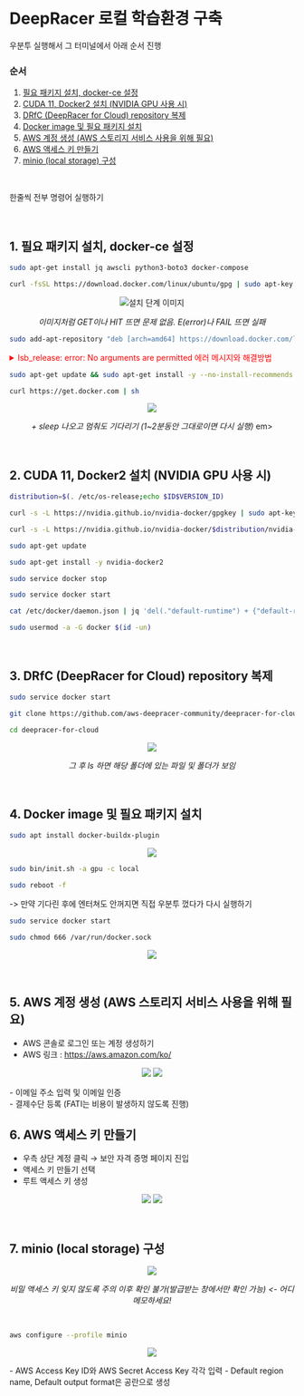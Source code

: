 # DeepRacer 로컬 학습환경 구축
우분투 실행해서 그 터미널에서 아래 순서 진행

### 순서
1. [필요 패키지 설치, docker-ce 설정](#1-필요-패키지-설치-docker-ce-설정)
2. [CUDA 11, Docker2 설치 (NVIDIA GPU 사용 시)](#2-cuda-11-docker2-설치-nvidia-gpu-사용-시)
3. [DRfC (DeepRacer for Cloud) repository 복제](#3-drfс-deepracer-for-cloud-repository-복제)
4. [Docker image 및 필요 패키지 설치](#4-docker-image-및-필요-패키지-설치)
5. [AWS 계정 생성 (AWS 스토리지 서비스 사용을 위해 필요)](#5-aws-계정-생성-aws-스토리지-서비스-사용을-위해-필요)
6. [AWS 액세스 키 만들기](#6-aws-액세스-키-만들기)
7. [minio (local storage) 구성](#7-minio-local-storage-구성)
<br>

한줄씩 전부 명령어 실행하기

<br>

## 1. 필요 패키지 설치, docker-ce 설정
```sh
sudo apt-get install jq awscli python3-boto3 docker-compose
```

```sh
curl -fsSL https://download.docker.com/linux/ubuntu/gpg | sudo apt-key add –
```
<p align="center">
  <img src="https://github.com/user-attachments/assets/b02b3631-60e8-4d05-9e4a-6a73ea329fbc" alt="설치 단계 이미지">
</p>
<p align="center"><em>이미지처럼 GET이나 HIT 뜨면 문제 없음. E(error)나 FAIL 뜨면 실패</em></p>

```sh
sudo add-apt-repository "deb [arch=amd64] https://download.docker.com/linux/ubuntu $(lsb_release -cs) stable"
```

<details>
  <summary style="color:red;">lsb_release: error: No arguments are permitted 에러 메시지와 해결방법</summary>
  <p><strong>에러 메시지:</strong></p>
  <p>lsb_release: error: No arguments are permitted<br>
  E: Malformed entry 50 in list file /etc/apt/sources.list (Component)<br>
  E: The list of sources could not be read.</p>
    
  <p><strong>해결방법 1:</strong></p>
  <p>우분투를 삭제했다가 다시 우분투 설치부터 다시 진행</p>
  <p><strong>해결방법 2:</strong></p>
  <p>sudo vi /etc/apt/sources.list<br>
  :50<br>
  dd<br>
  :wq<br>
  이 과정을 저 에러가 안 뜰 때까지 반복<br></p>
</details>

```sh
sudo apt-get update && sudo apt-get install -y --no-install-recommends docker-ce docker-ce-cli containerd.io
```

```sh
curl https://get.docker.com | sh
```
<p align="center">
  <img src="https://github.com/user-attachments/assets/ab722f3d-66de-4488-b064-af25f522c54e">
</p>

<p align="center"><em> + sleep 나오고 멈춰도 기다리기 (1~2분동안 그대로이면 다시 실행) </em>em></p>

<br> 

## 2. CUDA 11, Docker2 설치 (NVIDIA GPU 사용 시)
```sh
distribution=$(. /etc/os-release;echo $ID$VERSION_ID)
```

```sh
curl -s -L https://nvidia.github.io/nvidia-docker/gpgkey | sudo apt-key add –
```

```sh
curl -s -L https://nvidia.github.io/nvidia-docker/$distribution/nvidia-docker.list | sudo tee /etc/apt/sources.list.d/nvidia-docker.list
```

```sh
sudo apt-get update
```

```sh
sudo apt-get install -y nvidia-docker2
```

```sh
sudo service docker stop
```

```sh
sudo service docker start
```

```sh
cat /etc/docker/daemon.json | jq 'del(."default-runtime") + {"default-runtime": "nvidia"}' | sudo tee /etc/docker/daemon.json
```

```sh
sudo usermod -a -G docker $(id -un)
```
<br> 

## 3. DRfC (DeepRacer for Cloud) repository 복제
```sh
sudo service docker start
```

```sh
git clone https://github.com/aws-deepracer-community/deepracer-for-cloud
```

```sh
cd deepracer-for-cloud
```

<p align="center">
  <img src="https://github.com/user-attachments/assets/73519144-e468-4de9-b5e0-2263b97cc7b7">
</p>

<p align="center"><em>그 후 ls 하면 해당 폴더에 있는 파일 및 폴더가 보임</em></p>

<br> 

## 4. Docker image 및 필요 패키지 설치
```sh
sudo apt install docker-buildx-plugin
```
<p align="center">
  <img src="https://github.com/user-attachments/assets/b3e43797-86cc-403c-b4e9-2c739464b213">
</p>

```sh
sudo bin/init.sh -a gpu -c local
```

```sh
sudo reboot -f
```
-> 만약 기다린 후에 엔터쳐도 안꺼지면 직접 우분투 껐다가 다시 실행하기

```sh
sudo service docker start
```

```sh
sudo chmod 666 /var/run/docker.sock
```

<p align="center">
  <img src="https://github.com/user-attachments/assets/ddab9dab-604c-4dd7-b72f-acf8b9122e28">
</p>

<br> 

## 5. AWS 계정 생성 (AWS 스토리지 서비스 사용을 위해 필요)
- AWS 콘솔로 로그인 또는 계정 생성하기
- AWS 링크 : https://aws.amazon.com/ko/
<p align="center">
  <img src="https://github.com/user-attachments/assets/0f48e7ad-a65f-4dea-ab84-f894640c71b3">
  <img src="https://github.com/user-attachments/assets/ba17a2b4-1c5f-4eb1-a3de-30eb60c431e9">
</p>
- 이메일 주소 입력 및 이메일 인증<br>
- 결제수단 등록 (FATI는 비용이 발생하지 않도록 진행)

<br> 

## 6. AWS 액세스 키 만들기
- 우측 상단 계정 클릭 → 보안 자격 증명 페이지 진입
- 액세스 키 만들기 선택
- 루트 액세스 키 생성
<p align="center">
  <img src="https://github.com/user-attachments/assets/1f2eaefe-f9f7-4801-9eb7-67e7d971c013">
  <img src="https://github.com/user-attachments/assets/b8de9ded-7e8d-4d6a-8bc4-f434f2de4b66">
</p>

<br> 

## 7. minio (local storage) 구성
<p align="center">
  <img src="https://github.com/user-attachments/assets/a7175167-468b-4fed-a350-88518a9cf6ff">
</p>

<p align="center"><em>비밀 액세스 키 잊지 않도록 주의 이후 확인 불가(발급받는 창에서만 확인 가능) <- 어디 메모하세요! </em></p>
  
<br>
  
```sh
aws configure --profile minio
```
<p align="center">
  <img src="https://github.com/user-attachments/assets/854d4618-8bf5-4aae-9335-b1b7c9f6da49">
</p>
- AWS Access Key ID와 AWS Secret Access Key 각각 입력
- Default region name, Default output format은 공란으로 생성


